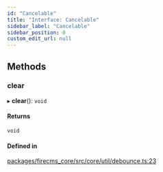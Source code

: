 ```yaml
---
id: "Cancelable"
title: "Interface: Cancelable"
sidebar_label: "Cancelable"
sidebar_position: 0
custom_edit_url: null
---
```


## Methods

### clear

▸ **clear**(): `void`

#### Returns

`void`

#### Defined in

[packages/firecms_core/src/core/util/debounce.ts:23](https://github.com/FireCMSco/firecms/blob/d45f3739/packages/firecms_core/src/core/util/debounce.ts#L23)
